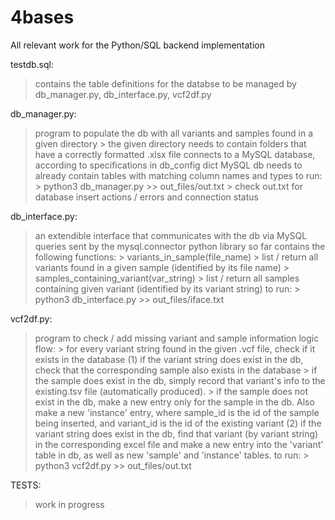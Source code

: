 # 4bases
All relevant work for the Python/SQL backend implementation 

testdb.sql:
> contains the table definitions for the databse to be managed by db_manager.py, db_interface.py, vcf2df.py

db_manager.py:
> program to populate the db with all variants and samples found in a given directory
    > the given directory needs to contain folders that have a correctly formatted .xlsx file
> connects to a MySQL database, according to specifications in db_config dict
> MySQL db needs to already contain tables with matching column names and types
> to run:
    > python3 db_manager.py >> out_files/out.txt
    > check out.txt for database insert actions / errors and connection status

db_interface.py:
> an extendible interface that communicates with the db via MySQL queries sent by the mysql.connector python library
> so far contains the following functions:
    > variants_in_sample(file_name)
        > list / return all variants found in a given sample (identified by its file name)
    > samples_containing_variant(var_string)
        > list / return all samples containing given variant (identified by its variant string)
> to run:
    > python3 db_interface.py >> out_files/iface.txt

vcf2df.py:
> program to check / add missing variant and sample information
> logic flow:
    > for every variant string found in the given .vcf file, check if it exists in the database
    (1) if the variant string does exist in the db, check that the corresponding sample also exists in the database
        > if the sample does exist in the db, simply record that variant's info to the existing.tsv file (automatically produced). 
        > if the sample does not exist in the db, make a new entry only for the sample in the db. Also make a new 'instance' entry, where sample_id is the id of the sample being inserted, and variant_id is the id of the existing variant 
    (2) if the variant string does exist in the db, find that variant (by variant string) in the corresponding excel file and make a new entry into the 'variant' table in db, as well as new 'sample' and 'instance' tables.
> to run:
    > python3 vcf2df.py >> out_files/out.txt


TESTS:
> work in progress